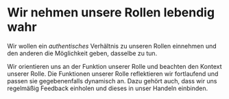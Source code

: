 <!---
   NAME - The NAME of this project is:
ethos

  FILE - The FILENAME of the current file is:
/v3a3.md

  CREATION - This project was CREATED on:
2017-01-28-16:15:00 UTC

  MODIFICATION - This project was last MODIFIED on:
2017-01-28-16:15:00 UTC

  VERSION - The current VERSION of this project is:
<git-commit-hash>-2017-01-28-16:15:00 UTC

  CREATOR(S) - This project was CREATED by:
Michael Czechowski, Martin Maga

  CONTACT - You can CONTACT the creator(s) or developer(s) of this project at:
E-Mail: mail@martinmaga.de

  COPYRIGHT - The COPYRIGHT holder of this project is:
COPYRIGHT (c) 2016 Martin Maga

  LICENSE - This project is LICENSED under the following license:
Martin Maga 2016 CC BY-SA 4.0 https://creativecommons.org

  SUBFILE – This is a SUBFILE! For more INFORMATION on this project go to:
/README.md
--->
# Wir nehmen unsere Rollen lebendig wahr
Wir wollen ein *authentisches* Verhältnis zu unseren Rollen einnehmen und den anderen die Möglichkeit geben, dasselbe zu tun.

Wir orientieren uns an der Funktion unserer Rolle und beachten den Kontext unserer Rolle.
Die Funktionen unserer Rolle reflektieren wir fortlaufend und passen sie gegebenenfalls dynamisch an.
Dazu gehört auch, dass wir uns regelmäßig Feedback einholen und dieses in unser Handeln einbinden.
